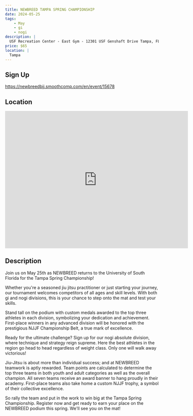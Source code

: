 ```yaml
---
title: NEWBREED TAMPA SPRING CHAMPIONSHIP
date: 2024-05-25
tags:
    - May
    - gi 
    - nogi 
description: |
  USF Recreation Center - East Gym - 12301 USF Genshaft Drive Tampa, FL
price: $65
location: |
  Tampa
---
```

## Sign Up
https://newbreedbjj.smoothcomp.com/en/event/15678

## Location
<iframe src="https://www.google.com/maps/embed?pb=!1m18!1m12!1m3!1d12345.6789!2d-82.4074991!3d28.0604515!2m3!1f0!2f0!3f0!3m2!1i1024!2i768!4f13.1!3m3!1m2!1s0x0%3A0x0!2z28.0604515!5e0!3m2!1sen!2sus!4v1234567890" width="600" height="450" style="border:0;" allowfullscreen="" loading="lazy"></iframe>

## Description
Join us on May 25th as
NEWBREED returns to the University of South Florida for the Tampa Spring Championship!


Whether you're a seasoned jiu jitsu practitioner or just starting your
journey, our tournament welcomes competitors of all ages and skill
levels. With both gi and nogi divisions, this is your chance to step
onto the mat and test your skills.


Stand tall on the podium with custom medals awarded to the top three
athletes in each division, symbolizing your dedication and achievement.
First-place winners in any advanced division will be honored with the
prestigious NJJF Championship Belt, a true mark of excellence.


Ready for the ultimate challenge? Sign up for our nogi absolute
division, where technique and strategy reign supreme. Here the best
athletes in the region go head to head regardless of weight class. Only
one will walk away victorious!


Jiu-Jitsu is about more than individual success; and at NEWBREED
teamwork is aptly rewarded. Team points are calculated to determine the
top three teams in both youth and adult categories as well as the
overall champion. All seven teams receive an award banner to hang
proudly in their academy. First-place teams also take home a custom NJJF
trophy, a symbol of their collective excellence.


So rally the team and put in the work to win big at the Tampa Spring Championship. Register now and get ready to earn your place on the NEWBREED podium this spring. We'll see you on the mat!